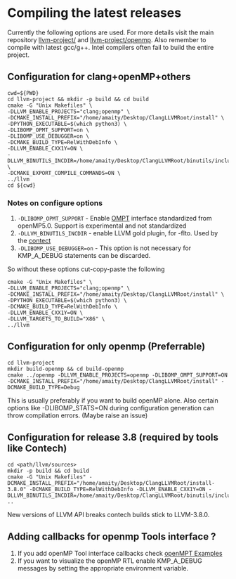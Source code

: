 # Compiling the latest releases
Currently the following options are used. For more details visit the main repository [llvm-project/](https://github.com/llvm/llvm-project) and 
[llvm-project/openmp](https://github.com/llvm/llvm-project/tree/master/openmp). Also remember to compile with latest gcc/g++. Intel compilers often fail to build the entire project.
## Configuration for clang+openMP+others
```
cwd=${PWD}
cd llvm-project && mkdir -p build && cd build
cmake -G "Unix Makefiles" \
-DLLVM_ENABLE_PROJECTS="clang;openmp" \
-DCMAKE_INSTALL_PREFIX="/home/amaity/Desktop/ClangLLVMRoot/install" \
-DPYTHON_EXECUTABLE=$(which python3) \
-DLIBOMP_OPMT_SUPPORT=on \
-DLIBOMP_USE_DEBUGGER=on \
-DCMAKE_BUILD_TYPE=RelWithDebInfo \
-DLLVM_ENABLE_CXX1Y=ON \
-DLLVM_BINUTILS_INCDIR=/home/amaity/Desktop/ClangLLVMRoot/binutils/include \
-DCMAKE_EXPORT_COMPILE_COMMANDS=ON \
../llvm
cd ${cwd}
```
### Notes on configure options
1. ```-DLIBOMP_OPMT_SUPPORT```  - Enable [OMPT](https://www.openmp.org/spec-html/5.0/openmpch4.html#x220-10880004) interface standardized from openMP5.0. Support is experimental and not standardized
2. ```-DLLVM_BINUTILS_INCDIR``` - enable LLVM gold plugin, for -flto. Used by the [contect](https://github.com/bprail/contech)
3. ```-DLIBOMP_USE_DEBUGGER=on``` - This option is not necessary for KMP_A_DEBUG statements can be discarded. 

So without these options cut-copy-paste the following
```
cmake -G "Unix Makefiles" \
-DLLVM_ENABLE_PROJECTS="clang;openmp" \
-DCMAKE_INSTALL_PREFIX="/home/amaity/Desktop/ClangLLVMRoot/install" \
-DPYTHON_EXECUTABLE=$(which python3) \
-DCMAKE_BUILD_TYPE=RelWithDebInfo \
-DLLVM_ENABLE_CXX1Y=ON \
-DLLVM_TARGETS_TO_BUILD="X86" \
../llvm
```

## Configuration for only openmp (Preferrable)
```
cd llvm-project
mkdir build-openmp && cd build-openmp
cmake ../openmp -DLLVM_ENABLE_PROJECTS=openmp -DLIBOMP_OMPT_SUPPORT=ON -DCMAKE_INSTALL_PREFIX="/home/amaity/Desktop/ClangLLVMRoot/install" -DCMAKE_BUILD_TYPE=Debug
```
This is usually preferably if you want to build openMP alone. Also certain options like -DLIBOMP_STATS=ON during configuration generation can throw compilation errors. (Maybe raise an issue)

## Configuration for release 3.8 (required by tools like Contech)
```
cd <path/llvm/sources>
mkdir -p build && cd build
cmake -G "Unix Makefiles" -DCMAKE_INSTALL_PREFIX="/home/amaity/Desktop/ClangLLVMRoot/install-3.8.0" -DCMAKE_BUILD_TYPE=RelWithDebInfo -DLLVM_ENABLE_CXX1Y=ON -DLLVM_BINUTILS_INCDIR=/home/amaity/Desktop/ClangLLVMRoot/binutils/include ..
```
New versions of LLVM API breaks contech builds stick to LLVM-3.8.0.

## Adding callbacks for openmp Tools interface ?
1. If you add openMP Tool interface callbacks check [openMPT Examples](https://github.com/llvm-mirror/openmp/blob/master/runtime/test/ompt/callback.h)
2. If you want to visualize the openMP RTL enable KMP_A_DEBUG messages by setting the appropriate environment variable.
